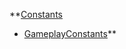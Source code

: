 **[Constants](EntrenchmentConstants.md)
  * [GameplayConstants](EntrenchmentGameplayConstants.md)**

